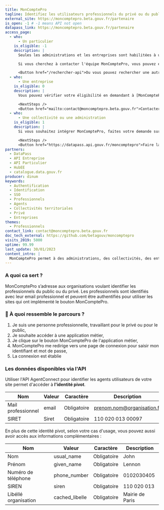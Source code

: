 ```yaml
---
title: MonComptePro
tagline: Identifiez les utilisateurs professionnels du privé ou du public
external_site: https://moncomptepro.beta.gouv.fr/partenaire
is_open: -1 # -1 means API not open
datapass_link: https://moncomptepro.beta.gouv.fr/partenaire
access_page:
  - who:
      - Un particulier
    is_eligible: -1
    description: |
      Seules les administrations et les entreprises sont habilitées à utiliser MonComptePro.

      Si vous cherchez à contacter l'équipe MonComptePro, vous pouvez écrire à [contact@moncomptepro.beta.gouv.fr](mailto:contact@moncomptepro.beta.gouv.fr)

      <Button href="/rechercher-api">Ou vous pouvez rechercher une autre API</Button>
  - who:
      - Une entreprise
    is_eligible: 0
    description: |
      Vous pouvez vérifier votre éligibilité en demandant à [MonComptePro](contact@moncomptepro.beta.gouv.fr) qui vous accompagnera dans vos démarches.

      <NextSteps />
      <Button href="mailto:contact@moncomptepro.beta.gouv.fr">Contacter l'équipe MonComptePro</Button>
  - who:
      - Une collectivité ou une administration
    is_eligible: 1
    description: |
      Si vous souhaitez intégrer MonComptePro, faites votre demande sur le DataPass de MonComptePro.

      <NextSteps />
      <Button href="https://datapass.api.gouv.fr/moncomptepro">Faire la demande DataPass</Button>
partners:
  - DataPass
  - API Entreprise
  - API Particulier
  - HubEE
  - catalogue.data.gouv.fr
producer: dinum
keywords:
  - Authentification
  - Identification
  - SSO
  - Professionnels
  - Agents
  - Collectivités territoriales
  - Privé
  - Entreprises
themes:
  - Professionnels
contact_link: contact@moncomptepro.beta.gouv.fr
doc_tech_external: https://github.com/betagouv/moncomptepro
visits_2019: 5000
uptime: 99.99
last_update: 30/01/2023
content_intro: |
  MonComptePro permet à des administrations, des collectivités, des entreprises ou des organisation d'ajouter un bouton MonComptePro, pour authentifier les professionnels de manière fiable et ainsi identifier les utilisateurs de services en ligne à leur organisation rattachée (en vue d'une connexion).
---
```


### A quoi ca sert ?

MonComptePro s’adresse aux organisations voulant identifier les professionnels du public ou du privé. Les professionnels sont identifiés avec leur email professionnel et peuvent être authentifiés pour utiliser les sites qui ont implémenté le bouton MonComptePro.

### 🔎 À quoi ressemble le parcours ?

1. Je suis une personne professionnelle, travaillant pour le privé ou pour le public,
2. Je souhaite accéder à une application métier,
3. Je clique sur le bouton MonComptePro de l'application métier,
4. MonComptePro me redirige vers une page de connexion pour saisir mon identifiant et mot de passe,
5. La connexion est établie


### Les données disponibles via l'API

Utiliser l'API AgentConnect pour identifier les agents utilisateurs de votre site permet d'accéder à **l'identité pivot**.

| Nom                       | Valeur                   |Caractère                |Description                                 |
| ------------------------- | -------------------------|-------------------------|--------------------------------------------|
| Mail professionnel        | email                    |Obligatoire              |prenom.nom@organisation.fr                  |
| SIRET                     | Siret                    |Obligatoire              |110 020 013 00097                           |

En plus de cette identité pivot, selon votre cas d'usage, vous pouvez aussi avoir accès aux informations complémentaires :

| Nom                       | Valeur                   |Caractère                |Description                                 |
| ------------------------- | ------------------------ |-------------------------|--------------------------------------------|
| Nom                       | usual_name               |Obligatoire              |John                                        |
| Prénom                    | given_name               |Obligatoire              |Lennon                                      |
| Numéro de téléphone       | phone_number             |Obligatoire              |0102030405                                  |
| SIREN                     | siren                    |Obligatoire              |110 020 013                                 |
| Libéllé organisation      | cached_libelle           |Obligatoire              |Mairie de Paris                             |

